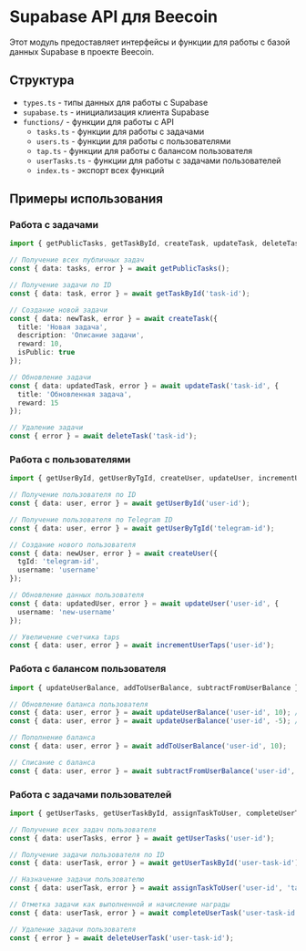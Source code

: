 # Supabase API для Beecoin

Этот модуль предоставляет интерфейсы и функции для работы с базой данных Supabase в проекте Beecoin.

## Структура

- `types.ts` - типы данных для работы с Supabase
- `supabase.ts` - инициализация клиента Supabase
- `functions/` - функции для работы с API
  - `tasks.ts` - функции для работы с задачами
  - `users.ts` - функции для работы с пользователями
  - `tap.ts` - функции для работы с балансом пользователя
  - `userTasks.ts` - функции для работы с задачами пользователей
  - `index.ts` - экспорт всех функций

## Примеры использования

### Работа с задачами

```typescript
import { getPublicTasks, getTaskById, createTask, updateTask, deleteTask } from '@/supabase/functions';

// Получение всех публичных задач
const { data: tasks, error } = await getPublicTasks();

// Получение задачи по ID
const { data: task, error } = await getTaskById('task-id');

// Создание новой задачи
const { data: newTask, error } = await createTask({
  title: 'Новая задача',
  description: 'Описание задачи',
  reward: 10,
  isPublic: true
});

// Обновление задачи
const { data: updatedTask, error } = await updateTask('task-id', {
  title: 'Обновленная задача',
  reward: 15
});

// Удаление задачи
const { error } = await deleteTask('task-id');
```

### Работа с пользователями

```typescript
import { getUserById, getUserByTgId, createUser, updateUser, incrementUserTaps } from '@/supabase/functions';

// Получение пользователя по ID
const { data: user, error } = await getUserById('user-id');

// Получение пользователя по Telegram ID
const { data: user, error } = await getUserByTgId('telegram-id');

// Создание нового пользователя
const { data: newUser, error } = await createUser({
  tgId: 'telegram-id',
  username: 'username'
});

// Обновление данных пользователя
const { data: updatedUser, error } = await updateUser('user-id', {
  username: 'new-username'
});

// Увеличение счетчика taps
const { data: user, error } = await incrementUserTaps('user-id');
```

### Работа с балансом пользователя

```typescript
import { updateUserBalance, addToUserBalance, subtractFromUserBalance } from '@/supabase/functions';

// Обновление баланса пользователя
const { data: user, error } = await updateUserBalance('user-id', 10); // Пополнение на 10
const { data: user, error } = await updateUserBalance('user-id', -5); // Списание 5

// Пополнение баланса
const { data: user, error } = await addToUserBalance('user-id', 10);

// Списание с баланса
const { data: user, error } = await subtractFromUserBalance('user-id', 5);
```

### Работа с задачами пользователей

```typescript
import { getUserTasks, getUserTaskById, assignTaskToUser, completeUserTask, deleteUserTask } from '@/supabase/functions';

// Получение всех задач пользователя
const { data: userTasks, error } = await getUserTasks('user-id');

// Получение задачи пользователя по ID
const { data: userTask, error } = await getUserTaskById('user-task-id');

// Назначение задачи пользователю
const { data: userTask, error } = await assignTaskToUser('user-id', 'task-id');

// Отметка задачи как выполненной и начисление награды
const { data: userTask, error } = await completeUserTask('user-task-id');

// Удаление задачи пользователя
const { error } = await deleteUserTask('user-task-id');
```